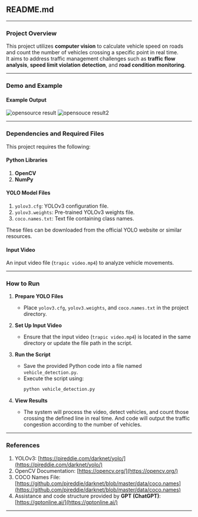 ## README.md

---

### Project Overview
This project utilizes **computer vision** to calculate vehicle speed on roads and count the number of vehicles crossing a specific point in real time.  
It aims to address traffic management challenges such as **traffic flow analysis**, **speed limit violation detection**, and **road condition monitoring**.

---

### Demo and Example
#### Example Output
![opensource result](https://github.com/user-attachments/assets/59d2744e-7411-4d6f-9dfa-045235b3fa6d)
![opensouce result2](https://github.com/user-attachments/assets/b06c589d-227d-4e31-a693-76ea4cc5cab5)



---

### Dependencies and Required Files
This project requires the following:

#### Python Libraries
1. **OpenCV**
2. **NumPy**

#### YOLO Model Files
1. `yolov3.cfg`: YOLOv3 configuration file.
2. `yolov3.weights`: Pre-trained YOLOv3 weights file.
3. `coco.names.txt`: Text file containing class names.

These files can be downloaded from the official YOLO website or similar resources.

#### Input Video
An input video file (`trapic video.mp4`) to analyze vehicle movements.

---

### How to Run
1. **Prepare YOLO Files**
   - Place `yolov3.cfg`, `yolov3.weights`, and `coco.names.txt` in the project directory.

2. **Set Up Input Video**
   - Ensure that the input video (`trapic video.mp4`) is located in the same directory or update the file path in the script.

3. **Run the Script**
   - Save the provided Python code into a file named `vehicle_detection.py`.
   - Execute the script using:
     ```bash
     python vehicle_detection.py
     ```

4. **View Results**
   - The system will process the video, detect vehicles, and count those crossing the defined line in real time. And code will output the traffic congestion according to the number of vehicles.

---

### References
1. YOLOv3: [https://pjreddie.com/darknet/yolo/](https://pjreddie.com/darknet/yolo/)
2. OpenCV Documentation: [https://opencv.org/](https://opencv.org/)
3. COCO Names File: [https://github.com/pjreddie/darknet/blob/master/data/coco.names](https://github.com/pjreddie/darknet/blob/master/data/coco.names)
4. Assistance and code structure provided by **GPT (ChatGPT)**: [https://gptonline.ai/](https://gptonline.ai/)

---

